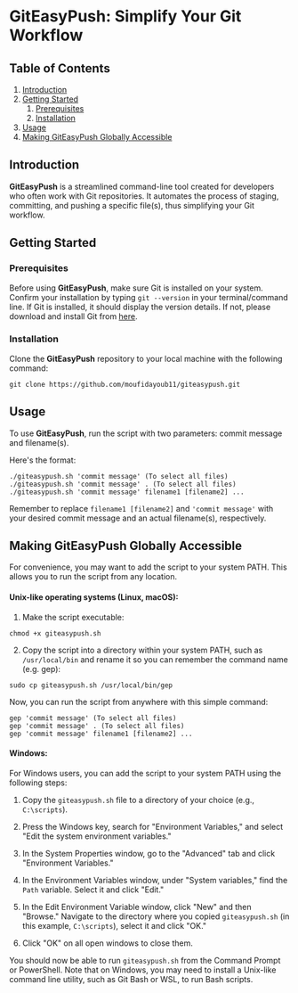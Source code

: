 # GitEasyPush: Simplify Your Git Workflow

## Table of Contents
1. [Introduction](#introduction)
2. [Getting Started](#getting-started)
    1. [Prerequisites](#prerequisites)
    2. [Installation](#installation)
3. [Usage](#usage)
4. [Making GitEasyPush Globally Accessible](#making-giteasypush-globally-accessible)

## Introduction <a name="introduction"></a>
**GitEasyPush** is a streamlined command-line tool created for developers who often work with Git repositories. It automates the process of staging, committing, and pushing a specific file(s), thus simplifying your Git workflow.

## Getting Started <a name="getting-started"></a>

### Prerequisites <a name="prerequisites"></a>
Before using **GitEasyPush**, make sure Git is installed on your system. Confirm your installation by typing `git --version` in your terminal/command line. If Git is installed, it should display the version details. If not, please download and install Git from [here](https://git-scm.com/downloads).

### Installation <a name="installation"></a>
Clone the **GitEasyPush** repository to your local machine with the following command:

```
git clone https://github.com/moufidayoub11/giteasypush.git
```

## Usage <a name="usage"></a>
To use **GitEasyPush**, run the script with two parameters: commit message and filename(s). 

Here's the format:

```
./giteasypush.sh 'commit message' (To select all files)
./giteasypush.sh 'commit message' . (To select all files)
./giteasypush.sh 'commit message' filename1 [filename2] ...
```

Remember to replace `filename1 [filename2]` and `'commit message'` with your desired commit message and an actual filename(s), respectively.

## Making GitEasyPush Globally Accessible <a name="making-giteasypush-globally-accessible"></a>

For convenience, you may want to add the script to your system PATH. This allows you to run the script from any location.

#### Unix-like operating systems (Linux, macOS):

1. Make the script executable:

```
chmod +x giteasypush.sh
```

2. Copy the script into a directory within your system PATH, such as `/usr/local/bin` and rename it so you can remember the command name (e.g. gep):

```
sudo cp giteasypush.sh /usr/local/bin/gep
```

Now, you can run the script from anywhere with this simple command:

```
gep 'commit message' (To select all files)
gep 'commit message' . (To select all files)
gep 'commit message' filename1 [filename2] ...
```

#### Windows:

For Windows users, you can add the script to your system PATH using the following steps:

1. Copy the `giteasypush.sh` file to a directory of your choice (e.g., `C:\scripts`).

2. Press the Windows key, search for "Environment Variables," and select "Edit the system environment variables."

3. In the System Properties window, go to the "Advanced" tab and click "Environment Variables."

4. In the Environment Variables window, under "System variables," find the `Path` variable. Select it and click "Edit."

5. In the Edit Environment Variable window, click "New" and then "Browse." Navigate to the directory where you copied `giteasypush.sh` (in this example, `C:\scripts`), select it and click "OK."

6. Click "OK" on all open windows to close them.

You should now be able to run `giteasypush.sh` from the Command Prompt or PowerShell. Note that on Windows, you may need to install a Unix-like command line utility, such as Git Bash or WSL, to run Bash scripts.

